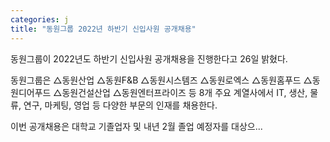 ```yaml
---
categories: j
title: "동원그룹 2022년 하반기 신입사원 공개채용"
---
```

동원그룹이 2022년도 하반기 신입사원 공개채용을 진행한다고 26일 밝혔다.

동원그룹은 △동원산업 △동원F&B △동원시스템즈 △동원로엑스 △동원홈푸드 △동원디어푸드 △동원건설산업 △동원엔터프라이즈 등 8개 주요 계열사에서 IT, 생산, 물류, 연구, 마케팅, 영업 등 다양한 부문의 인재를 채용한다.

이번 공개채용은 대학교 기졸업자 및 내년 2월 졸업 예정자를 대상으...